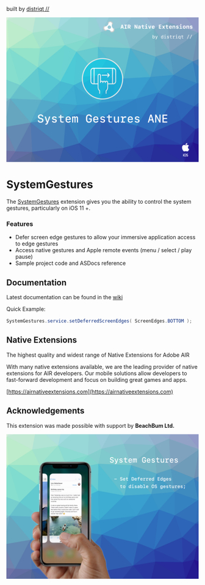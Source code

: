 built by [distriqt //](https://airnativeextensions.com) 

![](images/hero.png)

# SystemGestures

The [SystemGestures](https://airnativeextensions.com/extension/com.distriqt.SystemGestures) extension 
gives you the ability to control the system gestures, particularly on iOS 11 +.

### Features

- Defer screen edge gestures to allow your immersive application access to edge gestures
- Access native gestures and Apple remote events (menu / select / play pause)
- Sample project code and ASDocs reference




## Documentation

Latest documentation can be found in the [wiki](https://github.com/distriqt/ANE-SystemGestures/wiki)

Quick Example: 

```actionscript
SystemGestures.service.setDeferredScreenEdges( ScreenEdges.BOTTOM );
```




## Native Extensions

The highest quality and widest range of Native Extensions for Adobe AIR

With many native extensions available, we are the leading provider of native extensions for AIR developers. 
Our mobile solutions allow developers to fast-forward development and focus on building great games and apps.

[https://airnativeextensions.com](https://airnativeextensions.com)



## Acknowledgements

This extension was made possible with support by **BeachBum Ltd.**


![](images/promo.png)
